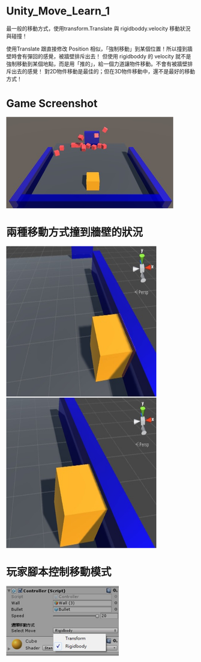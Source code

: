 # Unity_Move_Learn_1
最一般的移動方式，使用transform.Translate 與 rigidboddy.velocity 移動狀況與碰撞！

使用Translate 跟直接修改 Position 相似，「強制移動」到某個位置！所以撞到牆壁時會有彈回的感覺，被牆壁排斥出去！
但使用 rigidboddy 的 velocity 就不是強制移動到某個地點，而是用「推的」，給一個力道讓物件移動。不會有被牆壁排斥出去的感覺！
對2D物件移動是最佳的；但在3D物件移動中，還不是最好的移動方式！

Game Screenshot
================
<img src="https://github.com/Yan-Jun/Unity_Move_Learn_1/blob/master/move.jpg">


兩種移動方式撞到牆壁的狀況
================
<img src="https://github.com/Yan-Jun/Unity_Move_Learn_1/blob/master/througe.jpg" height="400" width="400">  <img src="https://github.com/Yan-Jun/Unity_Move_Learn_1/blob/master/return.jpg" height="400" width="400">


玩家腳本控制移動模式
================
<img src="https://github.com/Yan-Jun/Unity_Move_Learn_1/blob/master/controller.jpg" width="300">


